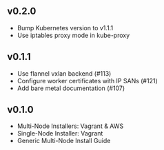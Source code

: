 ## v0.2.0

- Bump Kubernetes version to v1.1.1
- Use iptables proxy mode in kube-proxy

## v0.1.1

- Use flannel vxlan backend (#113)
- Configure worker certificates with IP SANs (#121)
- Add bare metal documentation (#107)

## v0.1.0

- Multi-Node Installers: Vagrant & AWS
- Single-Node Installer: Vagrant
- Generic Multi-Node Install Guide

